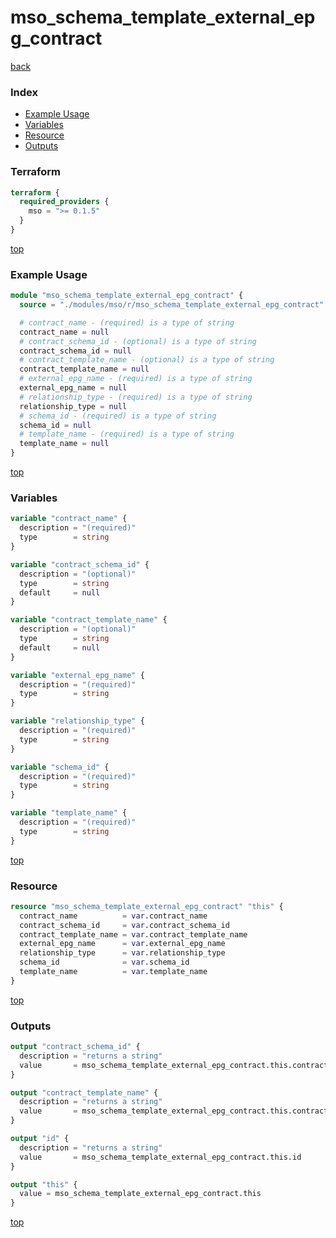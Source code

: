 # mso_schema_template_external_epg_contract

[back](../mso.md)

### Index

- [Example Usage](#example-usage)
- [Variables](#variables)
- [Resource](#resource)
- [Outputs](#outputs)

### Terraform

```terraform
terraform {
  required_providers {
    mso = ">= 0.1.5"
  }
}
```

[top](#index)

### Example Usage

```terraform
module "mso_schema_template_external_epg_contract" {
  source = "./modules/mso/r/mso_schema_template_external_epg_contract"

  # contract_name - (required) is a type of string
  contract_name = null
  # contract_schema_id - (optional) is a type of string
  contract_schema_id = null
  # contract_template_name - (optional) is a type of string
  contract_template_name = null
  # external_epg_name - (required) is a type of string
  external_epg_name = null
  # relationship_type - (required) is a type of string
  relationship_type = null
  # schema_id - (required) is a type of string
  schema_id = null
  # template_name - (required) is a type of string
  template_name = null
}
```

[top](#index)

### Variables

```terraform
variable "contract_name" {
  description = "(required)"
  type        = string
}

variable "contract_schema_id" {
  description = "(optional)"
  type        = string
  default     = null
}

variable "contract_template_name" {
  description = "(optional)"
  type        = string
  default     = null
}

variable "external_epg_name" {
  description = "(required)"
  type        = string
}

variable "relationship_type" {
  description = "(required)"
  type        = string
}

variable "schema_id" {
  description = "(required)"
  type        = string
}

variable "template_name" {
  description = "(required)"
  type        = string
}
```

[top](#index)

### Resource

```terraform
resource "mso_schema_template_external_epg_contract" "this" {
  contract_name          = var.contract_name
  contract_schema_id     = var.contract_schema_id
  contract_template_name = var.contract_template_name
  external_epg_name      = var.external_epg_name
  relationship_type      = var.relationship_type
  schema_id              = var.schema_id
  template_name          = var.template_name
}
```

[top](#index)

### Outputs

```terraform
output "contract_schema_id" {
  description = "returns a string"
  value       = mso_schema_template_external_epg_contract.this.contract_schema_id
}

output "contract_template_name" {
  description = "returns a string"
  value       = mso_schema_template_external_epg_contract.this.contract_template_name
}

output "id" {
  description = "returns a string"
  value       = mso_schema_template_external_epg_contract.this.id
}

output "this" {
  value = mso_schema_template_external_epg_contract.this
}
```

[top](#index)